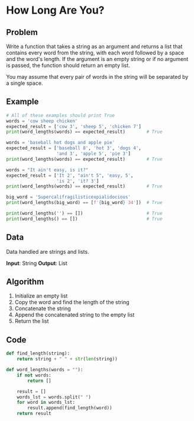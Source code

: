 # How Long Are You?
## Problem
Write a function that takes a string as an argument and returns a list that contains every word from the string, with each word followed by a space and the word's length. If the argument is an empty string or if no argument is passed, the function should return an empty list.

You may assume that every pair of words in the string will be separated by a single space.

## Example
```python
# All of these examples should print True
words = 'cow sheep chicken'
expected_result = ['cow 3', 'sheep 5', 'chicken 7']
print(word_lengths(words) == expected_result)        # True

words = 'baseball hot dogs and apple pie'
expected_result = ['baseball 8', 'hot 3', 'dogs 4',
                   'and 3', 'apple 5', 'pie 3']
print(word_lengths(words) == expected_result)        # True

words = "It ain't easy, is it?"
expected_result = ['It 2', "ain't 5", 'easy, 5',
                   'is 2', 'it? 3']
print(word_lengths(words) == expected_result)        # True

big_word = 'Supercalifragilisticexpialidocious'
print(word_lengths(big_word) == [f'{big_word} 34'])  # True

print(word_lengths('') == [])                        # True
print(word_lengths() == [])                          # True
```

## Data
Data handled are strings and lists.

**Input**: String
**Output**: List

## Algorithm
1. Initialize an empty list
2. Copy the word and find the length of the string
3. Concatenate the string
4. Append the concatenated string to the empty list
5. Return the list

## Code
```python
def find_length(string):
    return string + " " + str(len(string))

def word_lengths(words = ""):
    if not words:
        return []

    result = []
    words_lst = words.split(" ")
    for word in words_lst:
        result.append(find_length(word))
    return result
```